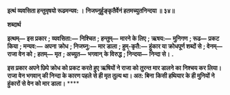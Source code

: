**इत्थं व्यवसिता हन्तुमृषयो रूढमन्यव: ।** **निजघ्नुर्हुङ्कृतैर्वेनं हतमच्युतनिन्दया ॥ ३४॥** 

**शब्दार्थ** 

**इत्थम्—** **इस प्रकार** **; व्यवसिता:—** **निश्चित** **; हन्तुम्—** **मारने के लिए** **; ऋषय:—** **मुनिगण** **; रूढ—** **प्रकट किया** **; मन्यव:—** **अपना** **क्रोध** **; निजघ्नु:—** **मार डाला** **; हुम्-कृतै:—** **हुंकार या क्रोधपूर्ण शब्दों से** **; वेनम्—** **राजा वेन को** **; हतम्—** **मृत** **; अच्युत—** **भगवान्** **के विरुद्ध** **; निन्दया—** **निन्दा से।** **.** 

**इस प्रकार अपने छिपे क्रोध को प्रकट करते हुए ऋषियों ने राजा को तुरन्त मार डालने का** **निश्चय कर लिया। राजा वेन भगवान् की निन्दा के कारण पहले से ही मृत तुल्य था। अत: बिना** **किसी हथियार के ही मुनियों ने हुंकारों से वेन को मार डाला।** **** 